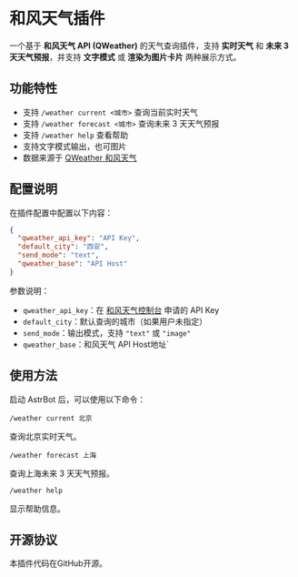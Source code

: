 # 和风天气插件

一个基于 **和风天气 API (QWeather)** 的天气查询插件，支持 **实时天气** 和 **未来 3 天天气预报**，并支持 **文字模式** 或 **渲染为图片卡片** 两种展示方式。

## 功能特性

* 支持 `/weather current <城市>` 查询当前实时天气
* 支持 `/weather forecast <城市>` 查询未来 3 天天气预报
* 支持 `/weather help` 查看帮助
* 支持文字模式输出，也可图片
* 数据来源于 [QWeather 和风天气](https://dev.qweather.com/)


## 配置说明

在插件配置中配置以下内容：

```json
{
  "qweather_api_key": "API Key",
  "default_city": "西安",
  "send_mode": "text",
  "qweather_base": "API Host"
}
```

参数说明：

* `qweather_api_key`：在 [和风天气控制台](https://console.qweather.com/) 申请的 API Key
* `default_city`：默认查询的城市（如果用户未指定）
* `send_mode`：输出模式，支持 `"text"` 或 `"image"`
* `qweather_base`：和风天气 API Host地址`

## 使用方法

启动 AstrBot 后，可以使用以下命令：

```
/weather current 北京
```

查询北京实时天气。

```
/weather forecast 上海
```

查询上海未来 3 天天气预报。

```
/weather help
```

显示帮助信息。


## 开源协议
本插件代码在GitHub开源。